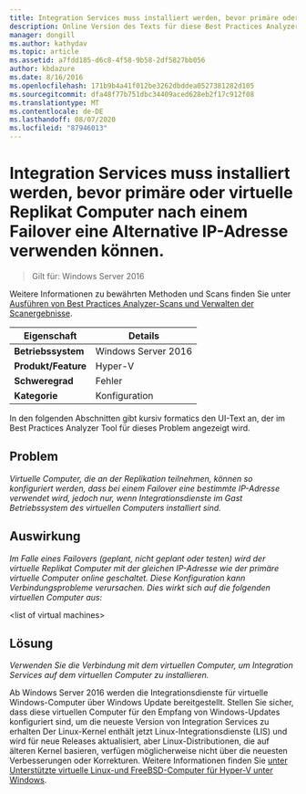 ```yaml
---
title: Integration Services muss installiert werden, bevor primäre oder virtuelle Replikat Computer nach einem Failover eine Alternative IP-Adresse verwenden können.
description: Online Version des Texts für diese Best Practices Analyzer Regel mit Links zu weiteren Informationen.
manager: dongill
ms.author: kathydav
ms.topic: article
ms.assetid: a7fdd185-d6c8-4f58-9b58-2df5827bb056
author: kbdazure
ms.date: 8/16/2016
ms.openlocfilehash: 171b9b4a41f012be3262dbddea0527381282d105
ms.sourcegitcommit: dfa48f77b751dbc34409aced628eb2f17c912f08
ms.translationtype: MT
ms.contentlocale: de-DE
ms.lasthandoff: 08/07/2020
ms.locfileid: "87946013"
---
```

# <a name="integration-services-must-be-installed-before-primary-or-replica-virtual-machines-can-use-an-alternate-ip-address-after-a-failover"></a>Integration Services muss installiert werden, bevor primäre oder virtuelle Replikat Computer nach einem Failover eine Alternative IP-Adresse verwenden können.

>Gilt für: Windows Server 2016

Weitere Informationen zu bewährten Methoden und Scans finden Sie unter [Ausführen von Best Practices Analyzer-Scans und Verwalten der Scanergebnisse](https://go.microsoft.com/fwlink/p/?LinkID=223177).

|Eigenschaft|Details|
|-|-|
|**Betriebssystem**|Windows Server 2016|
|**Produkt/Feature**|Hyper-V|
|**Schweregrad**|Fehler|
|**Kategorie**|Konfiguration|

In den folgenden Abschnitten gibt kursiv formatics den UI-Text an, der im Best Practices Analyzer Tool für dieses Problem angezeigt wird.

## <a name="issue"></a>Problem
*Virtuelle Computer, die an der Replikation teilnehmen, können so konfiguriert werden, dass bei einem Failover eine bestimmte IP-Adresse verwendet wird, jedoch nur, wenn Integrationsdienste im Gast Betriebssystem des virtuellen Computers installiert sind.*

## <a name="impact"></a>Auswirkung
*Im Falle eines Failovers (geplant, nicht geplant oder testen) wird der virtuelle Replikat Computer mit der gleichen IP-Adresse wie der primäre virtuelle Computer online geschaltet. Diese Konfiguration kann Verbindungsprobleme verursachen. Dies wirkt sich auf die folgenden virtuellen Computer aus:*

\<list of virtual machines>

## <a name="resolution"></a>Lösung
*Verwenden Sie die Verbindung mit dem virtuellen Computer, um Integration Services auf dem virtuellen Computer zu installieren.*

Ab Windows Server 2016 werden die Integrationsdienste für virtuelle Windows-Computer über Windows Update bereitgestellt. Stellen Sie sicher, dass diese virtuellen Computer für den Empfang von Windows-Updates konfiguriert sind, um die neueste Version von Integration Services zu erhalten Der Linux-Kernel enthält jetzt Linux-Integrationsdienste (LIS) und wird für neue Releases aktualisiert, aber Linux-Distributionen, die auf älteren Kernel basieren, verfügen möglicherweise nicht über die neuesten Verbesserungen oder Korrekturen. Weitere Informationen finden Sie [unter Unterstützte virtuelle Linux-und FreeBSD-Computer für Hyper-V unter Windows](../Supported-Linux-and-FreeBSD-virtual-machines-for-Hyper-V-on-Windows.md).


